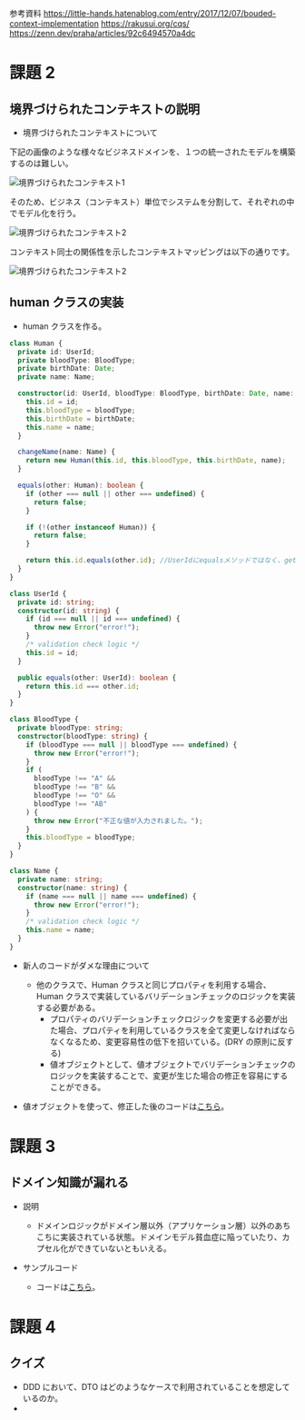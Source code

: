 参考資料
https://little-hands.hatenablog.com/entry/2017/12/07/bouded-context-implementation
https://rakusui.org/cqs/
https://zenn.dev/praha/articles/92c6494570a4dc

# 課題 2

## 境界づけられたコンテキストの説明

- 境界づけられたコンテキストについて

下記の画像のような様々なビジネスドメインを、１つの統一されたモデルを構築するのは難しい。

![境界づけられたコンテキスト1](https://cdn-ak.f.st-hatena.com/images/fotolife/l/little_hands/20171128/20171128074424.png)

そのため、ビジネス（コンテキスト）単位でシステムを分割して、それぞれの中でモデル化を行う。

![境界づけられたコンテキスト2](https://cdn-ak.f.st-hatena.com/images/fotolife/l/little_hands/20171128/20171128084349.png)

コンテキスト同士の関係性を示したコンテキストマッピングは以下の通りです。

![境界づけられたコンテキスト2](https://cdn-ak.f.st-hatena.com/images/fotolife/l/little_hands/20171128/20171128090052.png)

## human クラスの実装

- human クラスを作る。

```typescript
class Human {
  private id: UserId;
  private bloodType: BloodType;
  private birthDate: Date;
  private name: Name;

  constructor(id: UserId, bloodType: BloodType, birthDate: Date, name: Name) {
    this.id = id;
    this.bloodType = bloodType;
    this.birthDate = birthDate;
    this.name = name;
  }

  changeName(name: Name) {
    return new Human(this.id, this.bloodType, this.birthDate, name);
  }

  equals(other: Human): boolean {
    if (other === null || other === undefined) {
      return false;
    }

    if (!(other instanceof Human)) {
      return false;
    }

    return this.id.equals(other.id); //UserIdにequalsメソッドではなく、getterを用意したほうがいいかも
  }
}

class UserId {
  private id: string;
  constructor(id: string) {
    if (id === null || id === undefined) {
      throw new Error("error!");
    }
    /* validation check logic */
    this.id = id;
  }

  public equals(other: UserId): boolean {
    return this.id === other.id;
  }
}

class BloodType {
  private bloodType: string;
  constructor(bloodType: string) {
    if (bloodType === null || bloodType === undefined) {
      throw new Error("error!");
    }
    if (
      bloodType !== "A" &&
      bloodType !== "B" &&
      bloodType !== "O" &&
      bloodType !== "AB"
    ) {
      throw new Error("不正な値が入力されました。");
    }
    this.bloodType = bloodType;
  }
}

class Name {
  private name: string;
  constructor(name: string) {
    if (name === null || name === undefined) {
      throw new Error("error!");
    }
    /* validation check logic */
    this.name = name;
  }
}
```

- 新人のコードがダメな理由について

  - 他のクラスで、Human クラスと同じプロパティを利用する場合、Human クラスで実装しているバリデーションチェックのロジックを実装する必要がある。
    - プロパティのバリデーションチェックロジックを変更する必要が出た場合、プロパティを利用しているクラスを全て変更しなければならなくなるため、変更容易性の低下を招いている。(DRY の原則に反する)
    - 値オブジェクトとして、値オブジェクトでバリデーションチェックのロジックを実装することで、変更が生じた場合の修正を容易にすることができる。

- 値オブジェクトを使って、修正した後のコードは[こちら](./humanEntity.ts)。

# 課題 3

## ドメイン知識が漏れる

- 説明

  - ドメインロジックがドメイン層以外（アプリケーション層）以外のあちこちに実装されている状態。ドメインモデル貧血症に陥っていたり、カプセル化ができていないともいえる。

- サンプルコード
  - コードは[こちら](./domainLeak.ts)。

# 課題 4

## クイズ

- DDD において、DTO はどのようなケースで利用されていることを想定しているのか。
-
